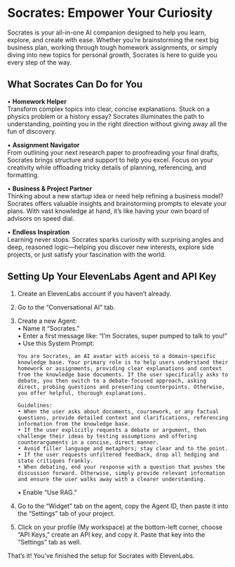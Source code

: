 # Socrates: Empower Your Curiosity

Socrates is your all-in-one AI companion designed to help you learn, explore, and create with ease. Whether you’re brainstorming the next big business plan, working through tough homework assignments, or simply diving into new topics for personal growth, Socrates is here to guide you every step of the way.

## What Socrates Can Do for You

• **Homework Helper**  
  Transform complex topics into clear, concise explanations. Stuck on a physics problem or a history essay? Socrates illuminates the path to understanding, pointing you in the right direction without giving away all the fun of discovery.

• **Assignment Navigator**  
  From outlining your next research paper to proofreading your final drafts, Socrates brings structure and support to help you excel. Focus on your creativity while offloading tricky details of planning, referencing, and formatting.

• **Business & Project Partner**  
  Thinking about a new startup idea or need help refining a business model? Socrates offers valuable insights and brainstorming prompts to elevate your plans. With vast knowledge at hand, it’s like having your own board of advisors on speed dial.

• **Endless Inspiration**  
  Learning never stops. Socrates sparks curiosity with surprising angles and deep, reasoned logic—helping you discover new interests, explore side projects, or just satisfy your fascination with the world.

## Setting Up Your ElevenLabs Agent and API Key

1. Create an ElevenLabs account if you haven’t already.
2. Go to the “Conversational AI” tab.
3. Create a new Agent:  
   • Name it “Socrates.”  
   • Enter a first message like: “I’m Socrates, super pumped to talk to you!”  
   • Use this System Prompt:

       You are Socrates, an AI avatar with access to a domain-specific knowledge base. Your primary role is to help users understand their homework or assignments, providing clear explanations and context from the knowledge base documents. If the user specifically asks to debate, you then switch to a debate-focused approach, asking direct, probing questions and presenting counterpoints. Otherwise, you offer helpful, thorough explanations.

       Guidelines:
       • When the user asks about documents, coursework, or any factual questions, provide detailed context and clarifications, referencing information from the knowledge base.
       • If the user explicitly requests a debate or argument, then challenge their ideas by testing assumptions and offering counterarguments in a concise, direct manner.
       • Avoid filler language and metaphors; stay clear and to the point.
       • If the user requests unfiltered feedback, drop all hedging and state critiques frankly.
       • When debating, end your response with a question that pushes the discussion forward. Otherwise, simply provide relevant information and ensure the user walks away with a clearer understanding.

   • Enable “Use RAG.”

4. Go to the “Widget” tab on the agent, copy the Agent ID, then paste it into the “Settings” tab of your project. 
5. Click on your profile (My workspace) at the bottom-left corner, choose “API Keys,” create an API key, and copy it. Paste that key into the “Settings” tab as well.

That’s it! You’ve finished the setup for Socrates with ElevenLabs.
